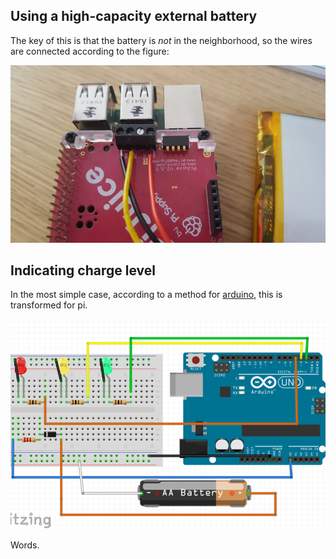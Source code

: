 ## Using a high-capacity external battery

The key of this is that the battery is _not_ in the neighborhood, so the wires are connected according to the figure:

![image](/power/external-battery-connect.jpg)

## Indicating charge level

In the most simple case, according to a method for [arduino](https://www.instructables.com/DIY-Battery-Level-Checker/), this is transformed for pi.

![image](/power/charge-monitor-led.jpg)

Words.